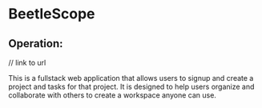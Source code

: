 # BeetleScope

## Operation:
// link to url

This is a fullstack web application that allows users to signup and create a project and tasks for that project. It is designed to help users organize and collaborate with others to create a workspace anyone can use.

